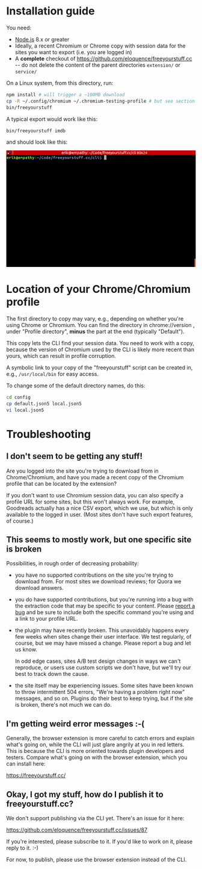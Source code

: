 # Installation guide

You need:

- [Node.js](https://nodejs.org/) 8.x or greater
- Ideally, a recent Chromium or Chrome copy with session data for the sites you want to export (i.e. you are logged in)
- A **complete** checkout of https://github.com/eloquence/freeyourstuff.cc -- do not delete the content of the parent directories `extension/` or `service/`

On a Linux system, from this directory, run:

```bash
npm install # will trigger a ~100MB download
cp -R ~/.config/chromium ~/.chromium-testing-profile # but see section below!
bin/freeyourstuff
```

A typical export would work like this:

```bash
bin/freeyourstuff imdb
```

and should look like this:

![freeyourstuff CLI animation](https://raw.githubusercontent.com/eloquence/freeyourstuff.cc/master/cli/cli.gif)

# Location of your Chrome/Chromium profile

The first directory to copy may vary, e.g., depending on whether you're using Chrome or Chromium. You can find the directory in chrome://version , under "Profile directory", **minus** the part at the end (typically "Default").

This copy lets the CLI find your session data. You need to work with a copy, because the version of Chromium used by the CLI is likely more recent than yours, which can result in profile corruption.


A symbolic link to your copy of the "freeyourstuff" script can be created in, e.g., `/usr/local/bin` for easy access.

To change some of the default directory names, do this:

```bash
cd config
cp default.json5 local.json5
vi local.json5
```

# Troubleshooting

## I don't seem to be getting any stuff!

Are you logged into the site you're trying to download from in Chrome/Chromium,
and have you made a recent copy of the Chromium profile that can be located
by the extension?

If you don't want to use Chromium session data, you can also specify a profile
URL for some sites, but this won't always work. For example, Goodreads actually
has a nice CSV export, which we use, but which is only available to the logged
in user. (Most sites don't have such export features, of course.)

## This seems to mostly work, but one specific site is broken

Possibilities, in rough order of decreasing probability:

- you have no supported contributions on the site you're trying to download
  from. For most sites we download reviews; for Quora we download answers.

- you do have supported contributions, but you're running into a bug with the
  extraction code that may be specific to your content.
  Please [report a bug](https://github.com/eloquence/freeyourstuff.cc/issues/new)
  and be sure to include both the specific command you're using and a link to
  your profile URL.

- the plugin may have recently broken. This unavoidably happens every few weeks
  when sites change their user interface. We test regularly, of course, but we
  may have missed a change. Please report a bug and let us know.

  In odd edge cases, sites A/B test design changes in ways we can't reproduce,
  or users use custom scripts we don't have, but we'll try our best to track
  down the cause.

- the site itself may be experiencing issues. Some sites have been known
  to throw intermittent 504 errors, "We're having a problem right now" messages,
  and so on. Plugins do their best to keep trying, but if the site is broken,
  there's not much we can do.

## I'm getting weird error messages :-(

Generally, the browser extension is more careful to catch errors and explain
what's going on, while the CLI will just glare angrily at you in red letters.
This is because the CLI is more oriented towards plugin developers and testers.
Compare what's going on with the browser extension, which you can install
here:

https://freeyourstuff.cc/

## Okay, I got my stuff, how do I publish it to freeyourstuff.cc?

We don't support publishing via the CLI yet. There's an issue for it here:

https://github.com/eloquence/freeyourstuff.cc/issues/87

If you're interested, please subscribe to it. If you'd like to work on it,
please reply to it. :-)

For now, to publish, please use the browser extension instead of the CLI.
